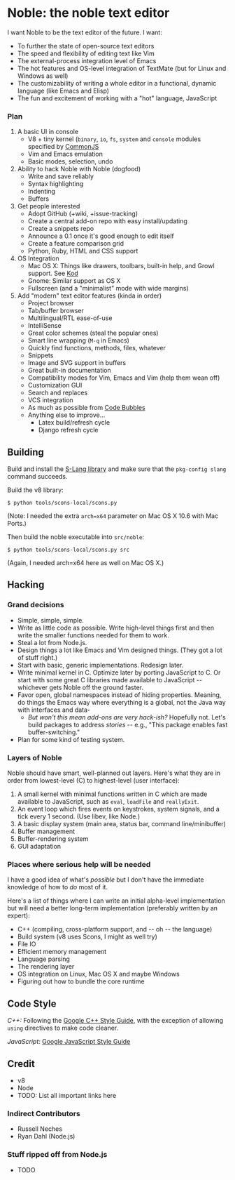 # Noble: the noble text editor #

I want Noble to be the text editor of the future. I want:

* To further the state of open-source text editors
* The speed and flexibility of editing text like Vim
* The external-process integration level of Emacs
* The hot features and OS-level integration of TextMate (but for Linux
  and Windows as well)
* The customizability of writing a whole editor in a functional,
  dynamic language (like Emacs and Elisp)
* The fun and excitement of working with a "hot" language, JavaScript

### Plan ###

1. A basic UI in console
   * V8 + tiny kernel (`binary`, `io`, `fs`, `system` and `console`
     modules specified by [CommonJS](http://wiki.commonjs.org/wiki/CommonJS)
   * Vim and Emacs emulation
   * Basic modes, selection, undo
1. Ability to hack Noble with Noble (dogfood)
   * Write and save reliably
   * Syntax highlighting
   * Indenting
   * Buffers
1. Get people interested
   * Adopt GitHub (+wiki, +issue-tracking)
   * Create a central add-on repo with easy install/updating
   * Create a snippets repo
   * Announce a 0.1 once it's good enough to edit itself
   * Create a feature comparison grid
   * Python, Ruby, HTML and CSS support
1. OS Integration
   * Mac OS X: Things like drawers, toolbars, built-in help, and Growl
     support. See [Kod](http://www.kodapp.com)
   * Gnome: Similar support as OS X
   * Fullscreen (and a "minimalist" mode with wide margins)
1. Add "modern" text editor features (kinda in order)
   * Project browser
   * Tab/buffer browser
   * Multilingual/RTL ease-of-use
   * IntelliSense
   * Great color schemes (steal the popular ones)
   * Smart line wrapping (`M-q` in Emacs)
   * Quickly find functions, methods, files, whatever
   * Snippets
   * Image and SVG support in buffers
   * Great built-in documentation
   * Compatibility modes for Vim, Emacs and Vim (help them wean off)
   * Customization GUI
   * Search and replaces
   * VCS integration
   * As much as possible from
     [Code Bubbles](http://www.cs.brown.edu/people/acb/codebubbles_site.htm)
   * Anything else to improve...
     * Latex build/refresh cycle
     * Django refresh cycle

## Building ##

Build and install the [S-Lang library](http://www.jedsoft.org/slang/) and make sure that the `pkg-config slang` command succeeds.

Build the v8 library:

    $ python tools/scons-local/scons.py

(Note: I needed the extra `arch=x64` parameter on Mac OS X 10.6 with Mac Ports.)

Then build the noble executable into `src/noble`:

    $ python tools/scons-local/scons.py src

(Again, I needed arch=x64 here as well on Mac OS X.)

## Hacking ##

### Grand decisions ###

* Simple, simple, simple.
* Write as little code as possible. Write high-level things first and
  then write the smaller functions needed for them to work.
* Steal a lot from Node.js.
* Design things a lot like Emacs and Vim designed things. (They got a
  lot of stuff right.)
* Start with basic, generic implementations. Redesign later.
* Write minimal kernel in C. Optimize later by porting JavaScript to
  C. Or start with some great C libraries made available to JavaScript
  -- whichever gets Noble off the ground faster.
* Favor open, global namespaces instead of hiding properties. Meaning,
  do things the Emacs way where everything is a global, not the Java
  way with interfaces and data-
   * _But won't this mean add-ons are very hack-ish?_ Hopefully not.
     Let's build packages to address _stories_ -- e.g., "This package
     enables fast buffer-switching."
* Plan for some kind of testing system.

### Layers of Noble ###

Noble should have smart, well-planned out layers. Here's what they are
in order from lowest-level (C) to highest-level (user interface):

1. A small kernel with minimal functions written in C which are made
   available to JavaScript, such as `eval`, `loadFile` and `reallyExit`.
1. An event loop which fires events on keystrokes, system signals, and
   a tick every 1 second. (Use libev, like Node.)
1. A basic display system (main area, status bar, command line/minibuffer)
1. Buffer management
1. Buffer-rendering system
1. GUI adaptation

### Places where serious help will be needed ###

I have a good idea of what's _possible_ but I don't have the
immediate knowledge of how to _do_ most of it.

Here's a list of things where I can write an initial alpha-level
implementation but will need a better long-term implementation
(preferably written by an expert):

* C++ (compiling, cross-platform support, and -- oh -- the language)
* Build system (v8 uses Scons, I might as well try)
* File IO
* Efficient memory management
* Language parsing
* The rendering layer
* OS integration on Linux, Mac OS X and maybe Windows
* Figuring out how to bundle the core runtime

## Code Style ##

*C++:* Following the [Google C++ Style Guide](http://google-styleguide.googlecode.com/svn/trunk/cppguide.xml), with the exception of allowing `using` directives to make code cleaner.

*JavaScript:* [Google JavaScript Style Guide](http://google-styleguide.googlecode.com/svn/trunk/javascriptguide.xml)

## Credit ##

* v8
* Node
* TODO: List all important links here

### Indirect Contributors ###

* Russell Neches
* Ryan Dahl (Node.js)

### Stuff ripped off from Node.js ##

* TODO
